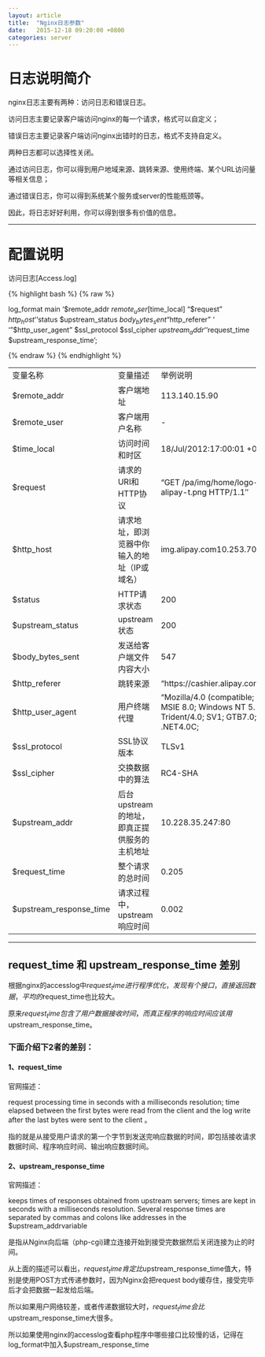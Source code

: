 ```yaml
---
layout: article
title:  "Nginx日志参数"
date:   2015-12-18 09:20:00 +0800
categories: server
---
```



# 日志说明简介 #

nginx日志主要有两种：访问日志和错误日志。

访问日志主要记录客户端访问nginx的每一个请求，格式可以自定义；

错误日志主要记录客户端访问nginx出错时的日志，格式不支持自定义。

两种日志都可以选择性关闭。

通过访问日志，你可以得到用户地域来源、跳转来源、使用终端、某个URL访问量等相关信息；

通过错误日志，你可以得到系统某个服务或server的性能瓶颈等。

因此，将日志好好利用，你可以得到很多有价值的信息。

----------

# 配置说明 #

访问日志[Access.log]

{% highlight bash %}
{% raw %}

log_format  main  ‘$remote_addr $remote_user [$time_local] “$request” $http_host ‘
‘$status $upstream_status $body_bytes_sent “$http_referer” ‘
‘”$http_user_agent” $ssl_protocol $ssl_cipher $upstream_addr ‘
‘$request_time $upstream_response_time’;

{% endraw %}
{% endhighlight %}


<table>
<tr><td>变量名称</td> <td>变量描述</td> <td>举例说明</td></tr>
<tr><td>$remote_addr</td> <td>客户端地址</td> <td>113.140.15.90</td></tr>
<tr><td>$remote_user</td> <td>客户端用户名称</td> <td>-</td></tr>
<tr><td>$time_local</td> <td>访问时间和时区</td> <td>18/Jul/2012:17:00:01 +0800</td></tr>
<tr><td>$request</td> <td>请求的URI和HTTP协议</td><td>“GET /pa/img/home/logo-alipay-t.png HTTP/1.1″</td></tr>
<tr><td>$http_host</td> <td>请求地址，即浏览器中你输入的地址（IP或域名）</td><td>img.alipay.com10.253.70.103</td></tr>
<tr><td>$status</td> <td>HTTP请求状态</td><td>200</td></tr>
<tr><td>$upstream_status</td> <td>upstream状态</td><td>200</td></tr>
<tr><td>$body_bytes_sent</td><td>发送给客户端文件内容大小</td><td>547</td></tr>
<tr><td>$http_referer</td><td>跳转来源</td><td> “https://cashier.alipay.com…/”</td></tr>
<tr><td>$http_user_agent</td><td>用户终端代理</td><td>“Mozilla/4.0 (compatible; MSIE 8.0; Windows NT 5.1; Trident/4.0; SV1; GTB7.0; .NET4.0C;</td></tr>
<tr><td>$ssl_protocol</td><td>SSL协议版本</td><td>TLSv1</td></tr>
<tr><td>$ssl_cipher</td><td>交换数据中的算法</td><td>RC4-SHA</td></tr>
<tr><td>$upstream_addr</td><td>后台upstream的地址，即真正提供服务的主机地址</td><td> 10.228.35.247:80</td></tr>
<tr><td>$request_time</td><td>整个请求的总时间</td><td>0.205</td></tr>
<tr><td>$upstream_response_time</td><td>请求过程中，upstream响应时间</td><td>0.002</td></tr>
</table>

----------
		
## request_time 和 upstream_response_time 差别 ##

根据nginx的accesslog中$request_time进行程序优化，发现有个接口，直接返回数据，平均的$request_time也比较大。

原来$request_time包含了用户数据接收时间，而真正程序的响应时间应该用$upstream_response_time。

### 下面介绍下2者的差别： ###

#### 1、request_time ####

官网描述：

request processing time in seconds with a milliseconds resolution; time elapsed between the first bytes were read from the client and the log write after the last bytes were sent to the client 。

指的就是从接受用户请求的第一个字节到发送完响应数据的时间，即包括接收请求数据时间、程序响应时间、输出响应数据时间。

#### 2、upstream_response_time ####

官网描述：

keeps times of responses obtained from upstream servers; times are kept in seconds with a milliseconds resolution. Several response times are separated by commas and colons like addresses in the $upstream_addrvariable 

是指从Nginx向后端（php-cgi)建立连接开始到接受完数据然后关闭连接为止的时间。

从上面的描述可以看出，$request_time肯定比$upstream_response_time值大，特别是使用POST方式传递参数时，因为Nginx会把request body缓存住，接受完毕后才会把数据一起发给后端。

所以如果用户网络较差，或者传递数据较大时，$request_time会比$upstream_response_time大很多。

所以如果使用nginx的accesslog查看php程序中哪些接口比较慢的话，记得在log_format中加入$upstream_response_time